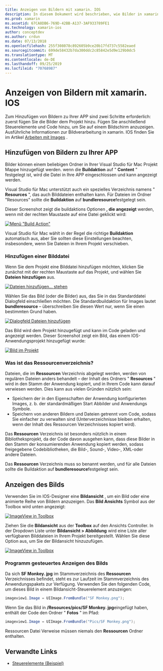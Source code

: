 ```yaml
---
title: Anzeigen von Bildern mit xamarin. IOS
description: In diesem Dokument wird beschrieben, wie Bilder in xamarin. IOS angezeigt werden. Es wird das Hinzufügen von Bildern zu einer App entweder Programm gesteuert oder über den IOS-Designer behandelt.
ms.prod: xamarin
ms.assetid: 67CA8DB6-769D-42BB-A137-3AF933789FE1
ms.technology: xamarin-ios
author: conceptdev
ms.author: crdun
ms.date: 07/13/2018
ms.openlocfilehash: 255f308078c892605b9ce20b17fd737c5582eaed
ms.sourcegitcommit: 699de58432b7da300ddc2c85842e5d9e129b0dc5
ms.translationtype: MT
ms.contentlocale: de-DE
ms.lasthandoff: 09/25/2019
ms.locfileid: "70768987"
---
```

# <a name="displaying-images-with-xamarinios"></a>Anzeigen von Bildern mit xamarin. IOS

Zum Hinzufügen von Bildern zu Ihrer APP sind zwei Schritte erforderlich: zuerst fügen Sie die Bilder dem Projekt hinzu. Fügen Sie anschließend Steuerelemente und Code hinzu, um Sie auf einem Bildschirm anzuzeigen. Ausführliche Informationen zur Bildverarbeitung in xamarin. IOS finden Sie im Artikel [Arbeiten mit Images](~/ios/app-fundamentals/images-icons/index.md) .

## <a name="adding-images-to-your-app"></a>Hinzufügen von Bildern zu Ihrer APP

Bilder können einem beliebigen Ordner in Ihrer Visual Studio für Mac Projekt Mappe hinzugefügt werden. wenn die **Buildaktion** auf " **Content** " festgelegt ist, wird die Datei in Ihre APP eingeschlossen und kann angezeigt werden.

Visual Studio für Mac unterstützt auch ein spezielles Verzeichnis namens " **Resources** ", das auch Bilddateien enthalten kann. Für Dateien im Ordner "Resources" sollte die **Buildaktion** auf **bundleresource**festgelegt sein.

Dieser Screenshot zeigt die buildaktions Optionen **, die angezeigt** werden, wenn mit der rechten Maustaste auf eine Datei geklickt wird:

 [![](image-images/image30a.png "Menü \"Build Action\"")](image-images/image30a.png#lightbox)

Visual Studio für Mac wählt in der Regel die richtige **Buildaktion** automatisch aus, aber Sie sollten diese Einstellungen beachten, insbesondere, wenn Sie Dateien in Ihrem Projekt verschieben.

### <a name="adding-an-image-file"></a>Hinzufügen einer Bilddatei

Wenn Sie dem Projekt eine Bilddatei hinzufügen möchten, klicken Sie zunächst mit der rechten Maustaste auf das Projekt, und wählen Sie **Dateien hinzufügen** aus.

 [![](image-images/image31a.png "Dateien hinzufügen... stehen")](image-images/image31a.png#lightbox)

Wählen Sie das Bild (oder die Bilder) aus, das Sie in das Standarddatei Dialogfeld einschließen möchten. Die Standardbuildaktion für Images lautet **bundleresource** – überschreiben Sie diesen Wert nur, wenn Sie einen bestimmten Grund haben.

 [![](image-images/image32a.png "Dialogfeld Dateien hinzufügen")](image-images/image32a.png#lightbox)

Das Bild wird dem Projekt hinzugefügt und kann im Code geladen und angezeigt werden. Dieser Screenshot zeigt ein Bild, das einem IOS-Anwendungsprojekt hinzugefügt wurde:

 [![](image-images/image33a.png "Bild im Projekt")](image-images/image33a.png#lightbox)

### <a name="what-is-the-resources-directory"></a>Was ist das Ressourcenverzeichnis?

Dateien, die im **Ressourcen** Verzeichnis abgelegt werden, werden von regulären Dateien anders behandelt – der Inhalt des Ordners " **Resources** " wird in den Stamm der Anwendung kopiert, und in Ihrem Code kann darauf verwiesen werden. Dies kann aus vielen Gründen nützlich sein:

- Speichern der in den Eigenschaften der Anwendung konfigurierten Images, z. b. der standardmäßigen Start Abbilder und Anwendungs Symbole.
- Speichern von anderen Bildern und Dateien getrennt vom Code, sodass Sie einfacher zu verwalten sind (Unterverzeichnisse bleiben erhalten, wenn der Inhalt des Ressourcen Verzeichnisses kopiert wird).

Das **Ressourcen** Verzeichnis ist besonders nützlich in einem Bibliotheksprojekt, da der Code davon ausgehen kann, dass diese Bilder in den Stamm der konsumierenden Anwendung kopiert werden, sodass freigegebene Codebibliotheken, die Bild-, Sound-, Video-, XML-oder andere Dateien.

Das **Ressourcen** Verzeichnis muss so benannt werden, und für alle Dateien sollte die Buildaktion auf **bundleresource**festgelegt sein.

## <a name="displaying-the-image"></a>Anzeigen des Bilds

Verwenden Sie im IOS-Designer eine **Bildansicht** , um ein Bild oder eine animierte Reihe von Bildern anzuzeigen. Das **Bild Ansichts** Symbol aus der Toolbox wird unten angezeigt:

 [![](image-images/image35a.png "ImageView in Toolbox")](image-images/image35.png#lightbox)

Ziehen Sie die **Bildansicht** aus der **Toolbox** auf den Ansichts Controller. In der Dropdown Liste unter **Bildansicht > Abbildung** wird eine Liste aller verfügbaren Bilddateien in Ihrem Projekt bereitgestellt. Wählen Sie diese Option aus, um Sie der Bildansicht hinzuzufügen.

 [![](image-images/image36a.png "ImageView in Toolbox")](image-images/image36.png#lightbox)

### <a name="displaying-the-image-programmatically"></a>Programm gesteuertes Anzeigen des Bilds

Da sich **SF Monkey. jpg** im Stammverzeichnis des **Ressourcen** Verzeichnisses befindet, steht es zur Laufzeit im Stammverzeichnis des Anwendungspakets zur Verfügung. Verwenden Sie den folgenden Code, um dieses Bild in einem Bildansicht-Steuerelement anzuzeigen:

```csharp
imageview1.Image = UIImage.FromBundle("SF Monkey.png");
```

Wenn Sie das Bild in **/Resources/pics/SF Monkey. jpg**eingefügt haben, enthält der Code den Ordner " **Fotos** " im Pfad:

```csharp
imageview1.Image = UIImage.FromBundle("Pics/SF Monkey.png");
```

Ressourcen Datei Verweise müssen niemals den **Ressourcen** Ordner enthalten.

## <a name="related-links"></a>Verwandte Links

- [Steuerelemente (Beispiel)](https://docs.microsoft.com/samples/xamarin/ios-samples/controls)
